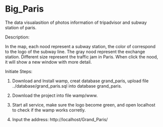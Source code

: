 # Big_Paris
The data visualasition of photos information of tripadvisor and subway station of paris.

Description:

In the map, each nood represent a subway station, the color of correspond to the logo of the subway line. The gray nood represent the exchange station. Different size represent the traffic jam in Paris. 
When click the nood, it will show a new window with more detail.

Initiate Steps:

1. Download and Install wamp, creat database grand_paris, upload file ../database/grand_paris.sql into database grand_paris.

2. Download the project into file wamp/www.

3. Start all service, make sure the logo become green, and open localhost to check if the wamp works corretly.  

4. Input the address: http://localhost/Grand_Paris/ 




